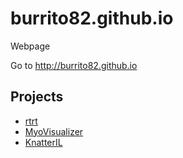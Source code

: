 # burrito82.github.io
Webpage

Go to http://burrito82.github.io

## Projects
* [rtrt](/rtrt)
* [MyoVisualizer](http://gitlab.com/burrito82/MyoVisualizer)
* [KnatterIL](https://git.root13.de:4242/burrito82/knatteril)


